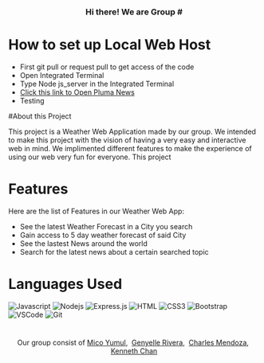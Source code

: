 <h3 align="center">
  Hi there! We are Group #
</h3>

# How to set up Local Web Host
<ul>
  <li>First git pull or request pull to get access of the code</li>
  <li>Open Integrated Terminal</li>
  <li>Type Node js_server in the Integrated Terminal</li>
  <li><a href="https://nishoi.github.io/WebDev_Finals/">Click this link to Open Pluma News</a></li>
  <li>Testing</li>
  
</ul>

#About this Project
<p>
  This project is a Weather Web Application made by our group. We intended to make this project with the vision of having a very easy and interactive web in mind. We implimented different features to make the experience of using our web very fun for everyone. This project 
</p>

# Features
<p>
  Here are the list of Features in our Weather Web App:
</p>
<ul>
  <li>See the latest Weather Forecast in a City you search</li>
  <li>Gain access to 5 day weather forecast of said City</li>
  <li>See the lastest News around the world</li>
  <li>Search for the latest news about a certain searched topic</li>  
</ul>

# Languages Used
![Javascript](https://img.shields.io/badge/Javascript-F0DB4F?style=for-the-badge&labelColor=black&logo=javascript&logoColor=F0DB4F)
![Nodejs](https://img.shields.io/badge/Nodejs-3C873A?style=for-the-badge&labelColor=black&logo=node.js&logoColor=3C873A)
![Express.js](https://img.shields.io/badge/Express.js-000000?style=for-the-badge&logo=express&logoColor=white)
![HTML](https://img.shields.io/badge/HTML5-E34F26?style=for-the-badge&logo=html5&logoColor=white)
![CSS3](https://img.shields.io/badge/CSS3-1572B6?style=for-the-badge&logo=css3&logoColor=white)
![Bootstrap](https://img.shields.io/badge/Bootstrap-563D7C?style=for-the-badge&logo=bootstrap&logoColor=white)
![VSCode](https://img.shields.io/badge/Visual_Studio-0078d7?style=for-the-badge&logo=visual%20studio&logoColor=white)
![Git](https://img.shields.io/badge/Git-F05032?style=for-the-badge&logo=git&logoColor=white)

#
<p align="center">
  Our group consist of 
    <a href="https://github.com/FriedCreature">Mico Yumul</a>,&nbsp;
    <a href="https://github.com/NISHOI">Genyelle Rivera</a>,&nbsp;
    <a href="https://github.com/scars23">Charles Mendoza</a>,&nbsp;
    <a href="https://github.com/simp4aze">Kenneth Chan</a>
</p>

#


